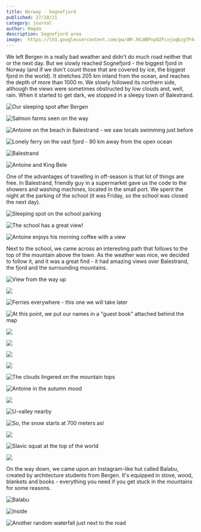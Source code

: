 ```yaml
---
title: Norway - Sognefjord
published: 27/10/21
category: journal
author: Magda
description: Sognefjord area
image: 	https://lh3.googleusercontent.com/pw/AM-JKLWBFnpOZFcxjoqbzgTF4r2SEibNmiL-8YeaEzCEGuuNExASXnbDJBdCr56KBxVoGgMsKE8DgB0-ieernlsw5_S-6s9m9wWI-vsu1FWw5NPmfAS8LLUMMUBtEnJexarvbZGUqA34mRjnyMvUmue7ZBc9=w1920-h1280-no?authuser=0
---
```



We left Bergen in a really bad weather and didn't do much road neither that or the next day. But we slowly reached Sognefjord - the biggest fjord in Norway (and if we don't count those that are covered by ice, the biggest fjord in the world). It stretches 205 km inland from the ocean, and reaches the depth of more than 1000 m. We slowly followed its northern side, although the views were sometimes obstructed by low clouds and, well, rain. When it started to get dark, we stopped in a sleepy town of Balestrand. 

![Our sleeping spot after Bergen](https://lh3.googleusercontent.com/pw/AM-JKLXPNs-d5Ng5n8mRh3PKXAyTJfdhYjG9wUG6a6rNZ73hjHkEMPpkNg6j_X3CqecgDObkBrsrN5_iXe69w-XOCVlEwVml7HEsWeFQsv8gWG277hdeDsTcFz-Fy43qqlnGpPPvsHNcxPaDy0O_MdQV4dss=w1920-h1280-no?authuser=0)

![Salmon farms seen on the way](https://lh3.googleusercontent.com/pw/AM-JKLXmXbo7Dz1d7_Trw99yOe-4MIkoOpc8z05CNS2KWPE-2Wzv2ckt2BkNUaIFX4VQP_Y5-5RHmUlWpCDPGusMVPLR6MaSZeuuJoz2XFfxbJw_zlKdEwOopwfd08_K8idWTOZaFXDg2WWysLw7f9law6KL=w1920-h1280-no?authuser=0)

![Antoine on the beach in Balestrand - we saw locals swimming just before](https://lh3.googleusercontent.com/pw/AM-JKLXPOn9lDa379qjUtN5yM_fy3ZDyVNZfvvcV8Ad_OuwfDtiyegJI6lcJ6hLvuuAAh9P8zSGKhAvqdcI4g0n2vORGG-76Z5eSk5Bfmn_t1wa6XPJYxgF_-ECkLspoonsGUfkliyQ0fU0o6EtInEc9xzeI=w1920-h1280-no?authuser=0)

![Lonely ferry on the vast fjord - 90 km away from the open ocean](https://lh3.googleusercontent.com/pw/AM-JKLWvrcmYWYNaeqU_ajjJcohUsbWQg6JWrcNDTpfAfsS8G7ruuZXNbqHw7JVJ9KSs9umhh0hLj8uPW2ZEJILXrKOCw7W0C-CTGm8Qqx0xqbN7uZw1W-RzM8I6XtFjD4wYpM4Gdneio1dOc4eheK-7eZqB=w1920-h1280-no?authuser=0)

![Balestrand](https://lh3.googleusercontent.com/pw/AM-JKLU-ASdJpWeXmEAcbmTeT8ZGo6639bMiLD9-hs8yAFBBhSmZ5PPVjJ7trdaY8lzEtsX2ugU9dCn75wqVz8o3LOBWhhxKtkin12gwrQJJuY-p_GabDPkE2RDhCitbgrEkcb-PzMn-aHuLJveSnGc3WFUA=w1920-h1280-no?authuser=0)

![Antoine and King Bele](https://lh3.googleusercontent.com/pw/AM-JKLUkI9No5b-vhiZQf1Djq8kDa-iEnDrdIotHum-G15ejpOyanBem_5PwwLvWkRRZDEZhy5XKXZYYxlNtbHjnA4Fqn7A3BV0BLQCQqPrNcub5Yw1TsApz6VG72FDQIKwlW13rRdCyB0XNK9lZLxoHsN5p=w2092-h1394-no?authuser=0)

One of the advantages of travelling in off-season is that lot of things are free. In Balestrand, friendly guy in a supermarket gave us the code to the showers and washing machines, located in the small port. We spent the night at the parking of the school (it was Friday, so the school was closed the next day). 

![Sleeping spot on the school parking](https://lh3.googleusercontent.com/pw/AM-JKLVSiv0selBqjZTLGjSOeUly13ocjbwBEwuQFZCDu3-96SbpPSYm4XeaCSOYGJTWGLaRxqEkIh76EgqmUgPLpJL3RWCH75KvwqF-280uNPru8abu8njGctgN_NmyFh5QZJxEVLcghI2gWIPRMcc-5fmw=w1920-h1280-no?authuser=0)

![The school has a great view!](https://lh3.googleusercontent.com/pw/AM-JKLUrXutzpZfEC_Hf8lUu2TNgaRakLP15MQ9wqFseweNJ6uxYSc8TiVFoFNOGdM4BzKAcB-KHfLVem0RCI8DgPiREHDaw8pCtS_pkeWC4QCNnOq8YI_iLboduV2VBXYswCiLBajoo7JajQI6XFApTGUYK=w1920-h1280-no?authuser=0)

![Antoine enjoys his morning coffee with a view](https://lh3.googleusercontent.com/pw/AM-JKLXsSv_vK2dnabZA3iDnF-nGdhrQFeS8vjxyZdDY-8tS4uRdkaoc0UsY2d-ulh67LO_foX4A7uGY3X5Lw-VHTMN64nHbaRYG17x4f0s_ARWgljsrCzCWuq1GnxnxdPePfPrM1GbX9HYAJ8K9ySKMOrAR=w1920-h1280-no?authuser=0)

Next to the school, we came across an interesting path that follows to the top of the mountain above the town. As the weather was nice, we decided to follow it, and it was a great find - it had amazing views over Balestrand, the fjord and the surrounding mountains. 

![View from the way up](https://lh3.googleusercontent.com/pw/AM-JKLV9C4w6tuRJyXVa1ZesKywKRMB0bdX5ZXBWqDUUTJnG9jo81CcqlDyeBMqOFi2FlD07Q3EQU-3wvuWKYNpdJajY5PgOcC4L9LEmX6DmVmjRZ-NRVhSYcyd90aebIAtZyWhQYZ_u61GuoDhFlPv35Jwd=w1920-h1280-no?authuser=0)

![](https://lh3.googleusercontent.com/pw/AM-JKLWK0IyQnywyF5A3d_pFgqoc0nYCUgmuQUCxL7juq4wR4R669uV5JIoJL4r762tQ7eYJhqCFSGO1XQh_-o_wnFAdo11q92SBQ794TRbG_qHrdTaIDewQwI03vi5zXoRAwftoPWD5z_i3MK6wd-x26waH=w1920-h1280-no?authuser=0)

![Ferries everywhere - this one we will take later](https://lh3.googleusercontent.com/pw/AM-JKLW-EsOnYrJf5iXP9u2WHojmAjJrUavvlE93AKdveoF3iET1sIDbA9QPMyBjf-QTHNvVM7N5-c_1OQKLDamPApRw53NCP7EacA-6bMwfgdLXbXYNtwhmixKF3AcB9s67LOJCh5xFBW9sZESPBX-wiJ2U=w1920-h1280-no?authuser=0)

![At this point, we put our names in a "guest book" attached behind the map](https://lh3.googleusercontent.com/pw/AM-JKLWBFnpOZFcxjoqbzgTF4r2SEibNmiL-8YeaEzCEGuuNExASXnbDJBdCr56KBxVoGgMsKE8DgB0-ieernlsw5_S-6s9m9wWI-vsu1FWw5NPmfAS8LLUMMUBtEnJexarvbZGUqA34mRjnyMvUmue7ZBc9=w1920-h1280-no?authuser=0)

![](https://lh3.googleusercontent.com/pw/AM-JKLW6wClkEweX0Pe84gNk8PAb4NANhUjWBbuf2eoxiTZKtasFcRSP5ykpLPTYk1EoA8sq4muREo4NH8fx7e8vw_LnLi0Z3n-0M4XmR8xXqC65E8oFJUsXDCaoz2U5An6dzuzvPxH0slVtysuxOPpsRkMf=w1920-h1280-no?authuser=0)

![](https://lh3.googleusercontent.com/pw/AM-JKLXczR73SZxeA3e_MeaIB1UQ7cXUNZ6cQSk7IX7eYuSGP8XCbqYZsLQeXvCSsxoq1XjMP67vZSNspHRc74N1hQ4suxutjdodYwCQqO0PMjhTn4zHCeEtNnNzfufcn0oHeSG4sgziAb6RVPqW34VJT-B5=w1920-h1280-no?authuser=0)

![](https://lh3.googleusercontent.com/pw/AM-JKLU3W-qBChYD1hXbw8li_11Hcy51gn1FWnPPGHPh7LRM-zBG712dTw7zWzK5ttTjAF6ou3D8PKFUmeY5ThQmH8xzYRlSXkficDOC7Lmcb7JI2_ebfKqBmhte1Zz8Ag5CQ6GYPULN13U94ih15pRo7au6=w1920-h1280-no?authuser=0)

![](https://lh3.googleusercontent.com/pw/AM-JKLUdIfy5TleAOBYwazUq4CELn4lNH80IvtjEXilCH_QKaFxLRG_Sw6GUjkw_6jfwzY0BN1YSWVZBcdh36fwn-b8Tr9KmYE3uN0ZQCH_gWMzMJElTlWM2z3Nbw1_Ov1gKf4hiOZpMTHVjC-lB6CkkBrq9=w1920-h1280-no?authuser=0)

![The clouds lingered on the mountain tops](https://lh3.googleusercontent.com/pw/AM-JKLX0UBhmqprlgTEw_FcpoVC41ssmZUie5rQ9pojFL5xW9Oik4f6bhGH_kIKvXGDAGumct90Nfcu3MqG8PlKwo1WqNM2vB5ehUxPZ6UaSmwKlM79ujYJNW_Dg1k2zGnieQl372xrsSzVo4j1TwJvnbSHm=w1920-h1280-no?authuser=0)

![Antoine in the autumn mood](https://lh3.googleusercontent.com/pw/AM-JKLVdq_6nm_Gl9SOQilMjuJsSDnptt9LcROfsuAgjsqF9LMGejJapk-0wsowKs6k-k3YbWXVaa-5K6SeYngK85Ze4nYjdHVj-C1NoEp7AQfxpNA-0iWD85IuNCzuFND5LqpyIYR1Kupz50dkWeOEhOwMX=w1920-h1280-no?authuser=0)

![](https://lh3.googleusercontent.com/pw/AM-JKLXijH6bP2DmqZXcAiHNMBAJoRnQjWK8Y4SBQHDFLxXsAG4ji-0hfdrDrUdC7FnpPVg1ioewjczCo3KOSIZT5JaVeW0LPK19DAajhRu7LOWrI48Bao0vEDYKDThN4EEY9zuilPNvLvxh3YXVlZmuS17p=w1920-h1280-no?authuser=0)

![U-valley nearby](https://lh3.googleusercontent.com/pw/AM-JKLVFkCxv81hVPz5Xs9bT-iN0MP9MK9mhUjeOlNMvDM2HfYl6rnSxHDIwC_daMxDDtx7cjD3jO5QE_T_AXVksgqU8FYBeESf-8rULa7xyIfpU0-n7zItg-ercvUMgCbqVtn3J2nCLT9FD06F1B8b_q6UU=w1920-h1280-no?authuser=0)

![So, the snow starts at 700 meters asl](https://lh3.googleusercontent.com/pw/AM-JKLWAk4B5fHpejuHJOVmgOIVtziN7dgDQkazgglv32RFNq-Yq3lRY1c7Nq95uOWGZIU7GVkKFzRLB-j_MAk6DwAw1HG_XfpG22BxEjry-L0bQUEkbnl-1dI33L_oE2GbwCgsPJhSYxu4BKVVuNOF6W1rW=w1920-h1280-no?authuser=0)

![](https://lh3.googleusercontent.com/pw/AM-JKLU7PAnwheaKLTuEHwQ38GZDJS6G4Mk3ATvG88MMmZu-L7hZWMXE-poN-fPBbAv78f2dzd6UUUp8dLcRuZpOUBE22y0JbtOQYUoX2Fti3YECbUooO2QA1yeGfNtUNWcxnnM75KXCIa0UnuQCZqEvPao7=w1920-h1280-no?authuser=0)

![Slavic squat at the top of the world](https://lh3.googleusercontent.com/pw/AM-JKLV3f8BE5VLi2qYL80ywTmkZt63eb6EJRmqhg0DKd4fWNKquru_5vYUKRcvixlwfFUHyDxjIGOlfvB7g_CAcbaYpzfkF12Q1uKxqOA62IMJU6XWmxNWpmODLlJ46sGZEcOpSuTvU5ZlRCaIiteUEHh47=w1920-h1280-no?authuser=0)

![](https://lh3.googleusercontent.com/pw/AM-JKLVxbv4EmYsVawgwz2lpDu0hPQwHoJjs8Fbl7TvNd95lhzlpZeINK7HtwbMj6xY_KUjHP8G1p4TE0I4Iz0dUPlpKQwSZFbwfvv9jQ7y-vzjFexWRCUcAXuiO5q23mRSQVJZJ7lK5PRt4pICUowsoUEUq=w1920-h1280-no?authuser=0)

On the way down, we came upon an Instagram-like hut called Balabu, created by architecture students from Bergen. It's equipped in stove, wood, blankets and books - everything you need if you get stuck in the mountains for some reasons.

![Balabu](https://lh3.googleusercontent.com/pw/AM-JKLWIlQslxJAmafFWspgKovAscZocklsBuBy7uw7cQK_ntyllfBtkJIBqAK4ZY82yeBv1HW_NCXHRf-p0HKvVQBT2sRJz7W3BPRcSyxjgzzRol5UjkE_0TpKZpFfSKsIxR5SQ0hqGdMxyjtKiM4hi3K1H=w1920-h1280-no?authuser=0)

![Inside](https://lh3.googleusercontent.com/pw/AM-JKLX463QBMXyRszb9G1tVar4fD6rzMzZ3D2QpcjDx9ESrxzuyAcgzKwRx52AdIxCLC7a_TagePCtGWZIUd0e-lO1XxeyYnyURMqUJeVskTickK_cHQ1E2vVWjSHWGvtTENmDdliu6ywEpUA7yDrySrQyB=w1920-h1280-no?authuser=0)

![Another random waterfall just next to the road](https://lh3.googleusercontent.com/pw/AM-JKLV1Z0qUlCUej0WWskgwIr7_x_WaMI-3c2Dr0ekcK7FP-53wXn-oBLxSYqotOQHfXq2ncfAnhP1i87XnQPPzt_vfX2-Rl-ZSYlhfnycgp4cEqk1PHUwwY2YnfzlcrnkCtxDfgHxq0xPjcck1uqFTquhw=w1920-h1280-no?authuser=0)
